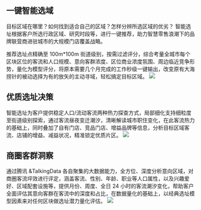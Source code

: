 ## 一键智能选域
目标区域在哪里？如何找到适合自己的区域？怎样分辨所选区域的优劣？
智能选址根据客户所选行政区域、研究时段等，进行一键推荐，助力智慧零售浪潮下的品牌联营商进驻城市的大规模门店覆盖战略。

推荐选址点精确至 100m\*100m 街道级别，按需过滤评分，综合考量全城市每个区块区位的客流和人口规模、意向客群浓度、区位商业浓度氛围、周边临近竞争形势，量化为模型评分，将原本需要几个月完成的工作秒级一键输出，改变原有大海捞针的被动选择为有的放矢的主动寻域，轻松搞定目标区域。
![](https://main.qcloudimg.com/raw/c836e7a0694e18b241058222add405b1.svg)

## 优质选址决策
智能选址为客户提供稳定人口/流动客流两种热力探查方式，局部细化支持细粒度至街道级别探索，通过客流昼夜变迁潮汐，清晰解读城市职住变化，在此客流热力的基础上，同时叠加了自有门店、竞品门店、增益品牌等信息，分析目标区域客流、店铺的增益、减益状况，精准锁定优质片区。
![](https://main.qcloudimg.com/raw/bb2cdcebff381fa06daba7770e03b78e.svg)

## 商圈客群洞察
通过腾讯 &TalkingData 各自聚集的大数据能力，全方位、深度分析意向区域，对商圈客流坪效进行评定，涵盖客流、性别、年龄、职业等人口属性，以及兴趣爱好、区域配套设施等，提供月份、周度、全日 24 小时的客流潮汐变化，帮助客户全面评估其意向客群在客流中的深度和占比，在数据量化的基础上，以经典选址模型因素来对任何区块做选址潜力量化评估。
![](https://main.qcloudimg.com/raw/87bd2a0f10d26981ad546278ae165430.svg)
